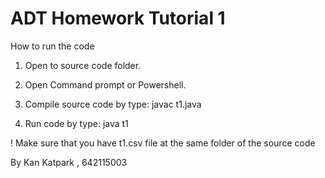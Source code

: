 # ADT Homework Tutorial 1

How to run the code

1. Open to source code folder.

2. Open Command prompt or Powershell.

3. Compile source code by type: javac t1.java 

4. Run code by type: java t1 


! Make sure that you have t1.csv file at the same folder of the source code

By Kan Katpark , 642115003